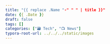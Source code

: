 ```yaml
---
title: "{{ replace .Name "-" " " | title }}"
date: {{ .Date }}
draft: false
tags: []
categories: ["🗃️ Tech", "📺 News"]
typora-root-url: ../../../static/images
---
```

